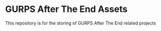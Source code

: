 # GURPS After The End Assets
This repository is for the storing of GURPS After The End related projects
